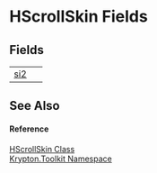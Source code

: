# HScrollSkin Fields




## Fields
<table>
<tr>
<td><a href="fa95f22f-b6cc-7605-a38c-e4aeb439f296.md">si2</a></td>
<td> </td></tr>
</table>

## See Also


#### Reference
<a href="ac03b8c3-1d4d-0a3f-48df-8f7189a1781a.md">HScrollSkin Class</a>  
<a href="79d2eac2-21f4-54ff-7552-b20c33c30600.md">Krypton.Toolkit Namespace</a>  
